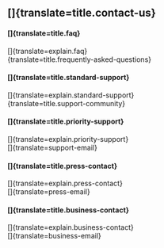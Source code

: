 ## []{translate=title.contact-us}

#### []{translate=title.faq}
[]{translate=explain.faq}  
[](/!/faq){translate=title.frequently-asked-questions}

#### []{translate=title.standard-support}
[]{translate=explain.standard-support}  
[](/u/moonfly-support){translate=title.support-community}

#### []{translate=title.priority-support}
[]{translate=explain.priority-support}  
[]{translate=support-email}

#### []{translate=title.press-contact}
[]{translate=explain.press-contact}  
[]{translate=press-email}

#### []{translate=title.business-contact}
[]{translate=explain.business-contact}  
[]{translate=business-email}

